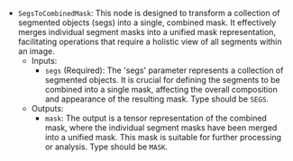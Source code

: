 - `SegsToCombinedMask`: This node is designed to transform a collection of segmented objects (segs) into a single, combined mask. It effectively merges individual segment masks into a unified mask representation, facilitating operations that require a holistic view of all segments within an image.
    - Inputs:
        - `segs` (Required): The 'segs' parameter represents a collection of segmented objects. It is crucial for defining the segments to be combined into a single mask, affecting the overall composition and appearance of the resulting mask. Type should be `SEGS`.
    - Outputs:
        - `mask`: The output is a tensor representation of the combined mask, where the individual segment masks have been merged into a unified mask. This mask is suitable for further processing or analysis. Type should be `MASK`.
